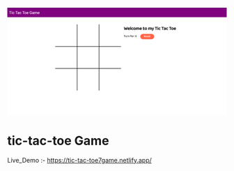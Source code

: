
![image alt](https://github.com/dipu004/Tic_Tac_Toe_Game/blob/e797a7da710c2ab30bbacad75bea5d3d0366676d/tic-tac-to-1.png)
# tic-tac-toe Game
Live_Demo :- https://tic-tac-toe7game.netlify.app/
